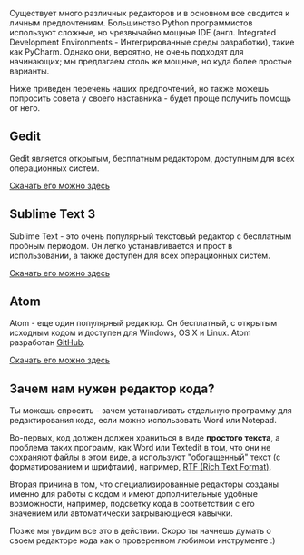 Существует много различных редакторов и в основном все сводится к личным предпочтениям. Большинство Python программистов используют сложные, но чрезвычайно мощные IDE (англ. Integrated Development Environments - Интегрированные среды разработки), такие как PyCharm. Однако они, вероятно, не очень подходят для начинающих; мы предлагаем столь же мощные, но куда более простые варианты.

Ниже приведен перечень наших предпочтений, но также можешь попросить совета у своего наставника - будет проще получить помощь от него.

## Gedit

Gedit является открытым, бесплатным редактором, доступным для всех операционных систем.

[Скачать его можно здесь](https://wiki.gnome.org/Apps/Gedit#Download)

## Sublime Text 3

Sublime Text - это очень популярный текстовый редактор с бесплатным пробным периодом. Он легко устанавливается и прост в использовании, а также доступен для всех операционных систем.

[Скачать его можно здесь](https://www.sublimetext.com/3)

## Atom

Atom - еще один популярный редактор. Он бесплатный, с открытым исходным кодом и доступен для Windows, OS X и Linux. Atom разработан [GitHub](https://github.com/).

[Скачать его можно здесь](https://atom.io/)

## Зачем нам нужен редактор кода?

Ты можешь спросить - зачем устанавливать отдельную программу для редактирования кода, если можно использовать Word или Notepad.

Во-первых, код должен должен храниться в виде **простого текста**, а проблема таких программ, как Word или Textedit в том, что они не сохраняют файлы в этом виде, а используют "обогащенный" текст (с форматированием и шрифтами), например, [RTF (Rich Text Format)](https://en.wikipedia.org/wiki/Rich_Text_Format).

Вторая причина в том, что специализированные редакторы созданы именно для работы с кодом и имеют дополнительные удобные возможности, например, подсветку кода в соответствии с его значением или автоматически закрывающиеся кавычки.

Позже мы увидим все это в действии. Скоро ты начнешь думать о своем редакторе кода как о проверенном любимом инструменте :)